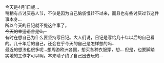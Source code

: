 今天是4月1日呢...  
稍稍有点讨厌愚人节，不仅是因为自己脑袋慢转不过来，而且也有些讨厌过节这件事本身...  
所以今天的日记就不提这件事了。  
~~今天的幸运语言是C。~~  
有时在想自己为什么要坚持写日记。大人们说，日记是写给几十年以后的自己看的。几十年后的自己，还会在乎今天的自己是怎样想的吗...  
最近的想法也很多呢...想周游欧洲各国，想买各种衣服穿，想... 但是，也要脚踏实地的工作才可以啊。本来晴子约了自己出去玩的...